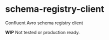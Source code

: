 # schema-registry-client
Confluent Avro schema registry client

**WIP** Not tested or production ready.

